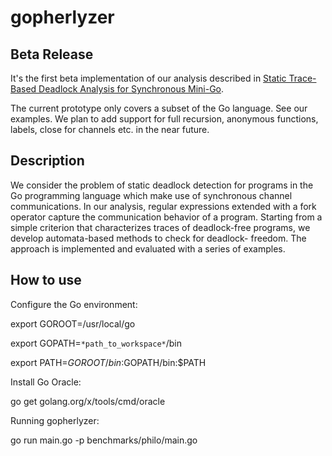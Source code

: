 # gopherlyzer

## Beta Release

It's the first beta implementation of our analysis described in [Static Trace-Based Deadlock Analysis for
Synchronous Mini-Go](http://www.home.hs-karlsruhe.de/~suma0002/publications/TraceBasedDeadlockAnalysisMiniGo.pdf).

The current prototype only covers a subset of the Go language. See our examples.
We plan to add support for full recursion, anonymous functions, labels, close for channels etc. in the near future.

## Description

We consider the problem of static deadlock detection for
programs in the Go programming language which make use of synchronous
channel communications. In our analysis, regular expressions extended
with a fork operator capture the communication behavior of a program.
Starting from a simple criterion that characterizes traces of deadlock-free
programs, we develop automata-based methods to check for deadlock-
freedom. The approach is implemented and evaluated with a series of
examples.

## How to use

Configure the Go environment:

export GOROOT=/usr/local/go

export GOPATH=`*path_to_workspace*`/bin

export PATH=$GOROOT/bin:$GOPATH/bin:$PATH

Install Go Oracle:

go get golang.org/x/tools/cmd/oracle

Running gopherlyzer:

go run main.go -p benchmarks/philo/main.go 
